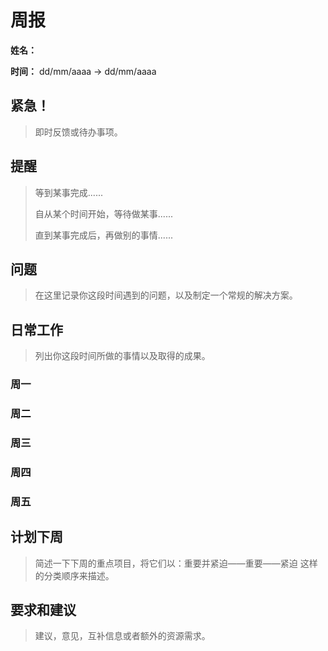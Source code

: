 周报
====

**姓名：**

**时间：** dd/mm/aaaa → dd/mm/aaaa

紧急！
------

> 即时反馈或待办事项。

提醒
----

> 等到某事完成......
>
> 自从某个时间开始，等待做某事......
>
> 直到某事完成后，再做别的事情......

问题
----

> 在这里记录你这段时间遇到的问题，以及制定一个常规的解决方案。

日常工作
--------

> 列出你这段时间所做的事情以及取得的成果。

### 周一

### 周二

### 周三

### 周四

### 周五

计划下周
--------

> 简述一下下周的重点项目，将它们以：重要并紧迫——重要——紧迫 这样的分类顺序来描述。

要求和建议
----------

> 建议，意见，互补信息或者额外的资源需求。
